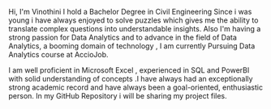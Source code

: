 Hi, I'm Vinothini
I hold a Bachelor Degree in Civil Engineering 
Since i was young i have always enjoyed to solve puzzles which gives me the ability to translate complex questions into understandable insights. 
Also I'm having a strong passion for Data Analytics and to advance in the field of Data Analytics, a booming domain of technology , I am currently Pursuing Data Analytics course at AccioJob. 

I am well proficient in Microsoft Excel , experienced in SQL and PowerBI with solid understanding of concepts .I have always had an exceptionally strong academic record and have always been a goal-oriented, enthusiastic person. 
In my GitHub Repository i will be sharing my project files.  
<!---
Vinothini12b/Vinothini12b is a ✨ special ✨ repository because its `README.md` (this file) appears on your GitHub profile.
You can click the Preview link to take a look at your changes.
--->
